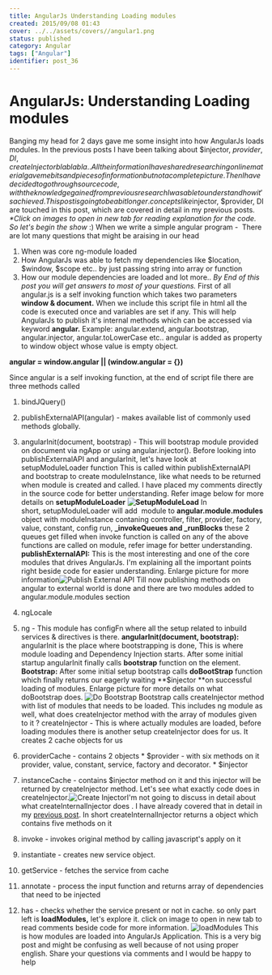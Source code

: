 ```yaml
---
title: AngularJs Understanding Loading modules
created: 2015/09/08 01:43
cover: ../../assets/covers//angular1.png
status: published
category: Angular
tags: ["Angular"]
identifier: post_36
---
```


# AngularJs: Understanding Loading modules

Banging my head for 2 days gave me some insight into how AngularJs loads modules. In the previous posts I have been talking about $injector, $provider, DI, createInjector bla bla bla.. All the information I have shared researching online material gave me bits and pieces of information but not a complete picture. Then I have decided to go through source code, with the knowledge gained from previous research I was able to understand how it's achieved. This post is going to be a bit longer. concepts like $injector, $provider, DI are touched in this post, which are covered in detail in my previous posts. _*Click on images to open in new tab for reading explanation for the code._ _So let's begin the show_ :) When we write a simple angular program -  There are lot many questions that might be araising in our head 

  1. When was core ng-module loaded
  2. How AngularJs was able to fetch my dependencies like $location, $window, $scope etc.. by just passing string into array or function
  3. How our module dependencies are loaded
and lot more.. _By End of this post you will get answers to most of your questions._ First of all angular.js is a self invoking function which takes two parameters **window & document.** When we include this script file in html all the code is executed once and variables are set if any. This will help AngularJs to publish it's internal methods which can be accessed via keyword **angular.** Example: angular.extend, angular.bootstrap, angular.injector, angular.toLowerCase etc.. angular is added as property to window object whose value is empty object. 

**angular = window.angular || (window.angular = {})**

Since angular is a self invoking function, at the end of script file there are three methods called 

  1. bindJQuery()
  2. publishExternalAPI(angular) - makes available list of commonly used methods globally.
  3. angularInit(document, bootstrap) - This will bootstrap module provided on document via ngApp or using angular.injector().
Before looking into publishExternalAPI and angularInit, let's have look at setupModuleLoader function This is called within publishExternalAPI and bootstrap to create moduleInstance, like what needs to be returned when module is created and called. I have placed my comments directly in the source code for better understanding. Refer image below for more details on **setupModuleLoader** **![SetupModuleLoad](https://techanand.files.wordpress.com/2015/09/angularmodule.jpg)** In short, setupModuleLoader will add  module to **angular.module.modules** object with moduleInstance contaning controller, filter, provider, factory, value, constant, config run, **_invokeQueues and _runBlocks** these 2 queues get filled when invoke function is called on any of the above functions are called on module, refer image for better understanding. **publishExternalAPI:** This is the most interesting and one of the core modules that drives AngularJs. I'm explaining all the important points right beside code for easier understanding. Enlarge picture for more information![Publish External API](https://techanand.files.wordpress.com/2015/09/externalapi_1.jpg) Till now publishing methods on angular to external world is done and there are two modules added to angular.module.modules section 

  1. ngLocale
  2. ng - This module has configFn where all the setup related to inbuild services & directives is there.
**angularInit(document, bootstrap):** angularInit is the place where bootstrapping is done, This is where module loading and Dependency Injection starts. After some initial startup angularInit finally calls **bootstrap** function on the element. **Bootstrap:** After some initial setup bootstrap calls **doBootStrap** function which finally returns our eagerly waiting **$injector **on successful loading of modules. Enlarge picture for more details on what doBootstrap does. ![Do Bootstrap](https://techanand.files.wordpress.com/2015/09/dobootstrap.jpg) Bootstrap calls createInjector method with list of modules that needs to be loaded. This includes ng module as well, what does createInjector method with the array of modules given to it ? createInjector - This is where actually modules are loaded, before loading modules there is another setup createInjector does for us. It creates 2 cache objects for us 

  1. providerCache - contains 2 objects 
    * $provider - with six methods on it provider, value, constant, service, factory and decorator.
    * $injector
  2. instanceCache - contains $injector method on it and this injector will be returned by createInjector method.
Let's see what exactly code does in createInjector.![Create Injector](https://techanand.files.wordpress.com/2015/09/createinjector.jpg)I'm not going to discuss in detail about what createInternalInjector does . I have already covered that in detail in my [previous post](https://techanand.wordpress.com/2015/09/01/angularjs-notes-understand-di-injector/). In short createInternalInjector returns a object which contains five methods on it 

  1. invoke - invokes original method by calling javascript's apply on it
  2. instantiate - creates new service object.
  3. getService - fetches the service from cache
  4. annotate - process the input function and returns array of dependencies that need to be injected
  5. has - checks whether the service present or not in cache.
so only part left is **loadModules,** let's explore it. click on image to open in new tab to read comments beside code for more information. ![loadModules](https://techanand.files.wordpress.com/2015/09/loadmodules.jpg) This is how modules are loaded into AngularJs Application. This is a very big post and might be confusing as well because of not using proper english. Share your questions via comments and I would be happy to help